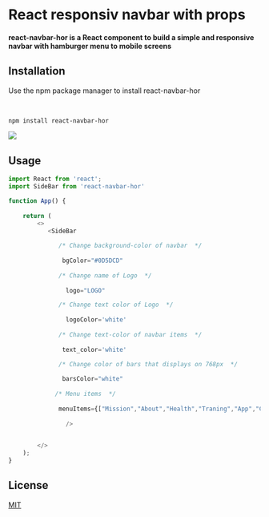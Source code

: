 
<h1>React responsiv navbar with props</h1>



<h4>react-navbar-hor is a React component to build a simple and responsive navbar with hamburger menu to mobile screens</h4>



## Installation

Use the npm package manager to install react-navbar-hor

</br>



```bash
npm install react-navbar-hor
```



  <img src="https://media.giphy.com/media/PmN6BuVy5VIUzA8zJ0/giphy.gif" />
  
  
  
  ## Usage

```javascript
import React from 'react';
import SideBar from 'react-navbar-hor'

function App() {
   
    return (  
        <>
           <SideBar
   
              /* Change background-color of navbar  */
              
               bgColor="#0D5DCD"
          
              /* Change name of Logo  */
              
                logo="LOGO"

              /* Change text color of Logo  */
              
                logoColor='white'
  
              /* Change text-color of navbar items  */
              
               text_color='white'
               
              /* Change color of bars that displays on 768px  */

               barsColor="white"
               
             /* Menu items  */
 
              menuItems={["Mission","About","Health","Traning","App","Contact"]}
    
                />

           
        </>
    );
}

```



## License

[MIT](https://choosealicense.com/licenses/mit/)



